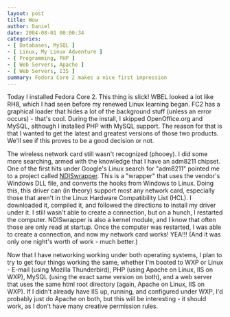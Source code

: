 ```yaml
---
layout: post
title: Wow
author: Daniel
date: 2004-08-01 00:00:34
categories:
- [ Databases, MySQL ]
- [ Linux, My Linux Adventure ]
- [ Programming, PHP ]
- [ Web Servers, Apache ]
- [ Web Servers, IIS ]
summary: Fedora Core 2 makes a nice first impression
---
```


Today I installed Fedora Core 2. This thing is slick! WBEL looked a lot like RH8, which I had seen before my renewed Linux learning began. FC2 has a graphical loader that hides a lot of the background stuff (unless an error occurs) - that's cool. During the install, I skipped OpenOffice.org and MySQL, although I installed PHP with MySQL support. The reason for that is that I wanted to get the latest and greatest versions of those two products. We'll see if this proves to be a good decision or not.

The wireless network card still wasn't recognized (phooey). I did some more searching, armed with the knowledge that I have an adm8211 chipset. One of the first hits under Google's Linux search for "adm8211" pointed me to a project called [NDISwrapper][]. This is a "wrapper" that uses the vendor's Windows DLL file, and converts the hooks from Windows to Linux. Doing this, this driver can (in theory) support most any network card, especially those that aren't in the Linux Hardware Compatibility List (HCL). I downloaded it, compiled it, and followed the directions to install my driver under it. I still wasn't able to create a connection, but on a hunch, I restarted the computer. NDISwrapper is also a kernel module, and I know that often those are only read at startup. Once the computer was restarted, I was able to create a connection, and now my network card works! YEA!!! (And it was only one night's worth of work - much better.)

Now that I have networking working under both operating systems, I plan to try to get four things working the same, whether I'm booted to WXP or Linux - E-mail (using Mozilla Thunderbird), PHP (using Apache on Linux, IIS on WXP), MySQL (using the exact same version on both), and a web server that uses the same html root directory (again, Apache on Linux, IIS on WXP). If I didn't already have IIS up, running, and configured under WXP, I'd probably just do Apache on both, but this will be interesting - it should work, as I don't have many creative permission rules.


[NDISwrapper]: //ndiswrapper.sourceforge.net
